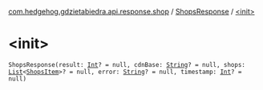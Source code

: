 [com.hedgehog.gdzietabiedra.api.response.shop](../index.md) / [ShopsResponse](index.md) / [&lt;init&gt;](./-init-.md)

# &lt;init&gt;

`ShopsResponse(result: `[`Int`](https://kotlinlang.org/api/latest/jvm/stdlib/kotlin/-int/index.html)`? = null, cdnBase: `[`String`](https://kotlinlang.org/api/latest/jvm/stdlib/kotlin/-string/index.html)`? = null, shops: `[`List`](https://kotlinlang.org/api/latest/jvm/stdlib/kotlin.collections/-list/index.html)`<`[`ShopsItem`](../-shops-item/index.md)`>? = null, error: `[`String`](https://kotlinlang.org/api/latest/jvm/stdlib/kotlin/-string/index.html)`? = null, timestamp: `[`Int`](https://kotlinlang.org/api/latest/jvm/stdlib/kotlin/-int/index.html)`? = null)`